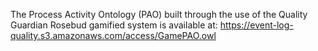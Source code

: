 The Process Activity Ontology (PAO) built through the use of the Quality Guardian Rosebud gamified system is available at: https://event-log-quality.s3.amazonaws.com/access/GamePAO.owl
